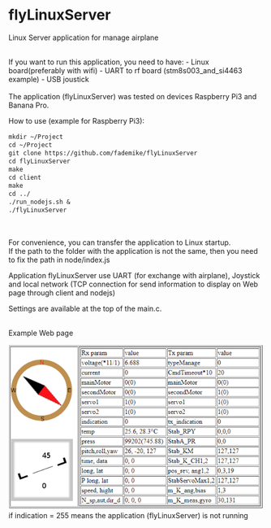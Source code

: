 # flyLinuxServer
Linux Server application for manage airplane

<br>
If you want to run this application, you need to have:
- Linux board(preferably with wifi)
- UART to rf board (stm8s003_and_si4463 example)
- USB joustick
<br>
<br>
The application (flyLinuxServer) was tested on devices Raspberry Pi3 and Banana Pro.
<br>

How to use (example for Raspberry Pi3):

```sudo apt-get install nodejs<br>>cd /home/pi/
mkdir ~/Project
cd ~/Project
git clone https://github.com/fademike/flyLinuxServer
cd flyLinuxServer
make
cd client
make
cd ../
./run_nodejs.sh &
./flyLinuxServer
```
<br><br>
For convenience, you can transfer the application to Linux startup.
<br>
If the path to the folder with the application is not the same, then you need to fix the path in node/index.js
<br>

Application flyLinuxServer use UART (for exchange with airplane), Joystick and local network (TCP connection for send information to display on Web page through client and nodejs)
<br>

Settings are available at the top of the main.c.

<br>
Example Web page

![Example Web page](https://github.com/fademike/flyLinuxServer/blob/master/flyLinuxServerWeb.png)
<br>
if indication = 255 means the application (flyLinuxServer) is not running
